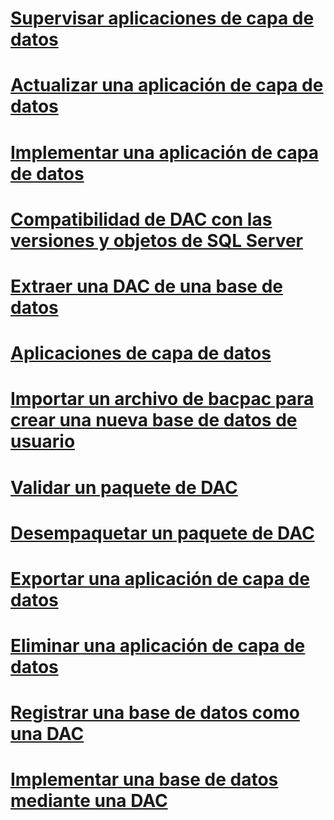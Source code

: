 # [Supervisar aplicaciones de capa de datos](monitor-data-tier-applications.md)
# [Actualizar una aplicación de capa de datos](upgrade-a-data-tier-application.md)
# [Implementar una aplicación de capa de datos](deploy-a-data-tier-application.md)
# [Compatibilidad de DAC con las versiones y objetos de SQL Server](dac-support-for-sql-server-objects-and-versions.md)
# [Extraer una DAC de una base de datos](extract-a-dac-from-a-database.md)
# [Aplicaciones de capa de datos](data-tier-applications.md)
# [Importar un archivo de bacpac para crear una nueva base de datos de usuario](import-a-bacpac-file-to-create-a-new-user-database.md)
# [Validar un paquete de DAC](validate-a-dac-package.md)
# [Desempaquetar un paquete de DAC](unpack-a-dac-package.md)
# [Exportar una aplicación de capa de datos](export-a-data-tier-application.md)
# [Eliminar una aplicación de capa de datos](delete-a-data-tier-application.md)
# [Registrar una base de datos como una DAC](register-a-database-as-a-dac.md)
# [Implementar una base de datos mediante una DAC](deploy-a-database-by-using-a-dac.md)

